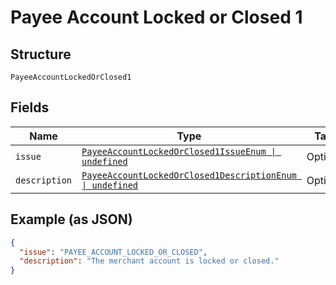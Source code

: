
# Payee Account Locked or Closed 1

## Structure

`PayeeAccountLockedOrClosed1`

## Fields

| Name | Type | Tags | Description |
|  --- | --- | --- | --- |
| `issue` | [`PayeeAccountLockedOrClosed1IssueEnum \| undefined`](../../doc/models/payee-account-locked-or-closed-1-issue-enum.md) | Optional | - |
| `description` | [`PayeeAccountLockedOrClosed1DescriptionEnum \| undefined`](../../doc/models/payee-account-locked-or-closed-1-description-enum.md) | Optional | - |

## Example (as JSON)

```json
{
  "issue": "PAYEE_ACCOUNT_LOCKED_OR_CLOSED",
  "description": "The merchant account is locked or closed."
}
```

